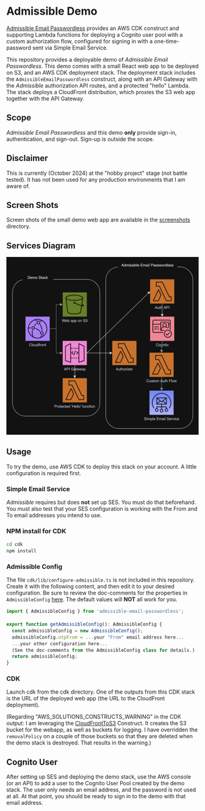 # Admissible Demo

[Admissible Email Passwordless](https://github.com/joagr/admissible-email-passwordless)
provides an AWS CDK construct and supporting Lambda functions
for deploying a Cognito user pool with a custom authorization flow,
configured for signing in with a one-time-password sent via Simple Email Service.

This repository provides a deployable demo of _Admissible Email Passwordless_.
This demo comes with a small React web app to be deployed on S3,
and an AWS CDK deployment stack.
The deployment stack includes the `AdmissibleEmailPasswordless` construct,
along with an API Gateway with the _Admissible_ authorization API routes,
and a protected "hello" Lambda.
The stack deploys a CloudFront distribution,
which proxies the S3 web app together with the API Gateway.


## Scope

_Admissible Email Passwordless_ and this demo **only** provide sign-in, authentication, and sign-out.
Sign-up is outside the scope.


## Disclaimer

This is currently (October 2024) at the "hobby project" stage (not battle tested).
It has not been used for any production environments that I am aware of.


## Screen Shots

Screen shots of the small demo web app are available in the [screenshots](screenshots/screenshots.md) directory.


## Services Diagram

![Services diagram](screenshots/services-diagram.png)


## Usage

To try the demo, use AWS CDK to deploy this stack on your account.
A little configuration is required first.


### Simple Email Service

_Admissible_ requires but does **not** set up SES. You must do that beforehand.
You must also test that your SES configuration is working with the From and To email addresses you intend to use.


### NPM install for CDK

```bash
cd cdk
npm install
```


### Admissible Config

The file `cdk/lib/configure-admissible.ts` is not included in this repository.
Create it with the following content,
and then edit it to your desired configuration.
Be sure to review the doc-comments for the properties in `AdmissibleConfig`
[here](https://github.com/joagr/admissible-email-passwordless/blob/main/lib/index.ts).
The default values will **NOT** all work for you.

```typescript
import { AdmissibleConfig } from 'admissible-email-passwordless';

export function getAdmissibleConfig(): AdmissibleConfig {
  const admissibleConfig = new AdmissibleConfig();
  admissibleConfig.otpFrom = ...your "From" email address here...
  ...your other configuration here...
  (See the doc-comments from the AdmissibleConfig class for details.)
  return admissibleConfig;
}
```

### CDK

Launch cdk from the cdk directory. One of the outputs from this CDK stack is the URL of the deployed web app (the URL to the CloudFront deployment).

(Regarding "AWS_SOLUTIONS_CONSTRUCTS_WARNING" in the CDK output:
I am leveraging the [CloudFrontToS3](https://docs.aws.amazon.com/solutions/latest/constructs/aws-cloudfront-s3.html) Construct. It creates the S3 bucket for the webapp, as well as buckets for logging. I have overridden the `removalPolicy` on a couple of those buckets so that they are deleted when the demo stack is destroyed. That results in the warning.)


## Cognito User

After setting up SES and deploying the demo stack, use the AWS console (or an API) to add a user to the Cognito User Pool created by the demo stack. The user only needs an email address, and the password is not used at all. At that point, you should be ready to sign in to the demo with that email address.
